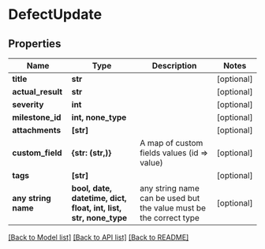 # DefectUpdate


## Properties
Name | Type | Description | Notes
------------ | ------------- | ------------- | -------------
**title** | **str** |  | [optional] 
**actual_result** | **str** |  | [optional] 
**severity** | **int** |  | [optional] 
**milestone_id** | **int, none_type** |  | [optional] 
**attachments** | **[str]** |  | [optional] 
**custom_field** | **{str: (str,)}** | A map of custom fields values (id &#x3D;&gt; value) | [optional] 
**tags** | **[str]** |  | [optional] 
**any string name** | **bool, date, datetime, dict, float, int, list, str, none_type** | any string name can be used but the value must be the correct type | [optional]

[[Back to Model list]](../README.md#documentation-for-models) [[Back to API list]](../README.md#documentation-for-api-endpoints) [[Back to README]](../README.md)


